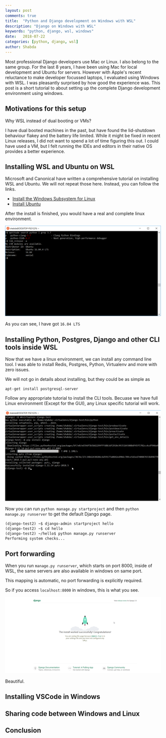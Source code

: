```yaml
---
layout: post
comments: true
title:  "Python and Django development on Windows with WSL"
description: "Django on Windows with WSL"
keywords: "python, django, wsl, windows"
date:   2018-07-22
categories: [python, django, wsl]
author: Shabda
---
```


Most professional Django developers use Mac or Linux. I also belong to the same group. For the last 8 years, I have been using Mac for local development and Ubuntu for servers. However with Apple's recent reluctance to make developer focussed laptops, I evaluated using Windows with WSL. I was pleasantly surprised by how good the experience was. This post is a short tutorial to about setting up the complete Django development environment using windows.

Motivations for this setup
-----------------------------

Why WSL instead of dual booting or VMs?

I have dual booted machines in the past, but have found the lid-shutdown behaviour flakey and 
the battery life limited. While it might be fixed in recent Linux releases, I did not want to spend a lot of time figuring this out.
I could have used a VM, but I felt running the IDEs and editors in their native OS provides a better experience.


Installing WSL and Ubuntu on WSL
------------------------------------

Microsoft and Canonical have written a comprehensive tutorial on installing WSL and Ubuntu. We will not repeat those here. Instead, you can follow the links.

- [Install the Windows Subsystem for Linux](https://docs.microsoft.com/en-us/windows/wsl/install-win10)
- [Install Ubuntu](https://tutorials.ubuntu.com/tutorial/tutorial-ubuntu-on-windows#0)

After the install is finished, you would have a real and complete linux environment.

![WSL Ubuntu](/assets/images/wsl-ubuntu.png)

As you can see, I have got `16.04 LTS`

Installing Python, Postgres, Django and other CLI tools inside WSL
------------------------------------------------------------------

Now that we have a linux environment, we can install any command line tool. 
I was able to install Redis, Postgres, Python, Virtualenv and more with zero issues. 

We will not go in details about installing, but they could be as simple as

    apt-get install postgresql-server

Follow any appropriate tutorial to install the CLI tools. 
Becuase we have full Linux environment (Except for the GUI), any Linux specific tutorial will work.

![WSL Ubuntu with Django](/assets/images/wsl-ubuntu-with-django.png)

Now you can run `python manage.py startproject` 
and then `python manage.py runserver` to get the default Django page.

    (django-test2) ~$ django-admin startproject hello
    (django-test2) ~$ cd hello
    (django-test2) ~/hello$ python manage.py runserver
    Performing system checks...

Port forwarding
-------------------

When you run `manage.py runserver`, which starts on port 8000, inside of WSL, 
the same servers are also available in windows on same port.

This mapping is automatic, no port forwarding is explicitly required.

So if you access `localhost:8000` in windows, this is what you see.

![WSL Ubuntu with Django](/assets/images/wsl-django-quickstart.png)

Beautiful.


Installing VSCode in Windows
---------------------------------------



Sharing code between Windows and Linux
-----------------------------------------


Conclusion
----------------
